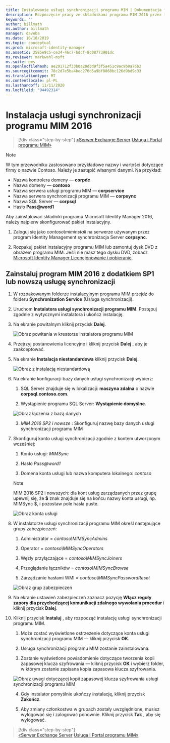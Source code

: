 ```yaml
---
title: Instalowanie usługi synchronizacji programu MIM | Dokumentacja firmy Microsoft
description: Rozpoczęcie pracy ze składnikami programu MIM 2016 przez instalację i konfigurację usługi synchronizacji.
keywords: ''
author: billmath
ms.author: billmath
manager: daveba
ms.date: 10/18/2019
ms.topic: conceptual
ms.prod: microsoft-identity-manager
ms.assetid: 2585e9c5-ce34-46c7-bdcf-8c08773901dc
ms.reviewer: markwahl-msft
ms.suite: ems
ms.openlocfilehash: ae291712f33b0a28d3d0f3f5a451c9ac9b8a76b2
ms.sourcegitcommit: 78c2d7e5ba4bec276d5a9bf8860bc126d9bd9c33
ms.translationtype: MT
ms.contentlocale: pl-PL
ms.lasthandoff: 11/11/2020
ms.locfileid: "94492314"
---
```

# <a name="install-mim-2016-mim-synchronization-service"></a>Instalacja usługi synchronizacji programu MIM 2016

> [!div class="step-by-step"]
> [«Serwer Exchange Server](prepare-server-exchange.md) 
>  [Usługa i Portal programu MIM»](install-mim-service-portal.md)
 
> [!NOTE]
> W tym przewodniku zastosowano przykładowe nazwy i wartości dotyczące firmy o nazwie Contoso. Należy je zastąpić własnymi danymi. Na przykład:
> - Nazwa kontrolera domeny — **corpdc**
> - Nazwa domeny — **contoso**
> - Nazwa serwera usługi programu MIM — **corpservice**
> - Nazwa serwera synchronizacji programu MIM — **corpsync**
> - Nazwa SQL Server — **corpsql**
> - Hasło <strong>Pass@word1</strong>

Aby zainstalować składniki programu Microsoft Identity Manager 2016, należy najpierw skonfigurować pakiet instalacyjny.

1. Zaloguj się jako *contoso\miminstall* na serwerze używanym przez program Identity Management synchronizacja Server **corpsync**.

2. Rozpakuj pakiet instalacyjny programu MIM lub zamontuj dysk DVD z obrazem programu MIM.  Jeśli nie masz tego dysku DVD, zobacz [Microsoft Identity Manager Licencjonowanie i pobieranie](microsoft-identity-manager-licensing.md).

## <a name="install-mim-2016-sp1-or-later-synchronization-service"></a>Zainstaluj program MIM 2016 z dodatkiem SP1 lub nowszą usługę synchronizacji

1. W rozpakowanym folderze instalacyjnym programu MIM przejdź do folderu **Synchronization Service** (Usługa synchronizacji).

2. Uruchom **Instalatora usługi synchronizacji programu MIM**. Postępuj zgodnie z wytycznymi instalatora i ukończ instalację.

3. Na ekranie powitalnym kliknij przycisk **Dalej**.

    ![Obraz powitania w kreatorze instalatora programu MIM](media/install-mim-sync/MIM_Install1.png)

4. Przejrzyj postanowienia licencyjne i kliknij przycisk **Dalej** , aby je zaakceptować.

5. Na ekranie **Instalacja niestandardowa** kliknij przycisk **Dalej**.

    ![Obraz z instalacją niestandardową](media/install-mim-sync/MIM_Install2.png)

6. Na ekranie konfiguracji bazy danych usługi synchronizacji wybierz:

   1.  SQL Server znajduje się w lokalizacji: **maszyna zdalna** o nazwie **corpsql.contoso.com**.

   2.  Wystąpienie programu SQL Server: **Wystąpienie domyślne**.

   ![Obraz łączenia z bazą danych](media/install-mim-sync/MIM_Install3.png)

    3. *MIM 2016 SP2 i nowsze* : Skonfiguruj nazwę bazy danych usługi synchronizacji programu MIM

7. Skonfiguruj konto usługi synchronizacji zgodnie z kontem utworzonym wcześniej:

   1. Konto usługi: *MIMSync*

   2. Hasło <em>Pass@word1</em>

   3. Domena konta usługi lub nazwa komputera lokalnego: *contoso*

    >[!NOTE]
    >MIM 2016 SP2 i nowszych: dla kont usług zarządzanych przez grupę upewnij się, że **$** znak znajduje się na końcu nazwy konta usługi, np. MIMSync $, i pozostaw pole hasła puste.

    ![Obraz konta usługi](media/install-mim-sync/MIM_Install4.png)

8. W instalatorze usługi synchronizacji programu MIM określ następujące grupy zabezpieczeń:

   1. Administrator = *contoso\MIMSyncAdmins*

   2. Operator = *contoso\MIMSyncOperators*

   3. Węzły przyłączające = *contoso\MIMSyncJoiners*

   4. Przeglądanie łączników = *contoso\MIMSyncBrowse*

   5. Zarządzanie hasłami WMI = *contoso\MIMSyncPasswordReset*

   ![Obraz grup zabezpieczeń](media/install-mim-sync/MIM_Install5.png)

9. Na ekranie ustawień zabezpieczeń zaznacz pozycję **Włącz reguły zapory dla przychodzącej komunikacji zdalnego wywołania procedur** i kliknij przycisk **Dalej**.

10. Kliknij przycisk **Instaluj** , aby rozpocząć instalację usługi synchronizacji programu MIM.

    1. Może zostać wyświetlone ostrzeżenie dotyczące konta usługi synchronizacji programu MIM — kliknij przycisk **OK**.

    2. Usługa synchronizacji programu MIM zostanie zainstalowana.

    3. Zostanie wyświetlone powiadomienie dotyczące tworzenia kopii zapasowej klucza szyfrowania — kliknij przycisk **OK** i wybierz folder, w którym zostanie zapisana kopia zapasowa klucza szyfrowania.

    ![Obraz uwagi dotyczącej kopii zapasowej klucza szyfrowania usługi synchronizacji programu MIM](media/MIM-Install7.png)

    4. Gdy instalator pomyślnie ukończy instalację, kliknij przycisk **Zakończ**.

    5. Aby zmiany członkostwa w grupach zostały uwzględnione, musisz wylogować się i zalogować ponownie. Kliknij przycisk **Tak** , aby się wylogować.

> [!div class="step-by-step"]  
> [«Serwer Exchange Server](prepare-server-exchange.md) 
>  [Usługa i Portal programu MIM»](install-mim-service-portal.md)
